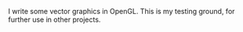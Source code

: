 I write some vector graphics in OpenGL.
This is my testing ground, for further use in other projects.

